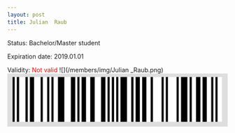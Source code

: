 ```yaml
---
layout: post
title: Julian  Raub
---
```


Status: Bachelor/Master student

Expiration date: 2019.01.01

Validity: <font color="red"> Not valid</font> 
![](/members/img/Julian _Raub.png)
![](/members/img/bar.png)
